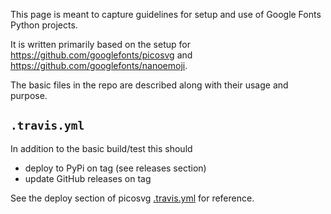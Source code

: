 This page is meant to capture guidelines for setup and use of Google Fonts Python projects.

It is written primarily based on the setup for https://github.com/googlefonts/picosvg and https://github.com/googlefonts/nanoemoji.

The basic files in the repo are described along with their usage and purpose.

## `.travis.yml`

In addition to the basic build/test this should

 - deploy to PyPi on tag (see releases section)
 - update GitHub releases on tag

See the deploy section of picosvg [.travis.yml](https://github.com/googlefonts/picosvg/blob/master/) for reference.
